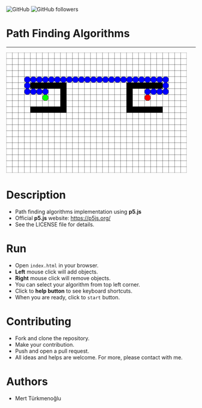 ![GitHub](https://img.shields.io/github/license/mertturkmenoglu/a-star-algorithm) ![GitHub followers](https://img.shields.io/github/followers/mertturkmenoglu.svg?style=social)
# Path Finding Algorithms
***
<img src="assets/example.png" alt="Example" width="480" height="320" />

# Description
* Path finding algorithms implementation using **p5.js**
* Official **p5.js** website: https://p5js.org/
* See the LICENSE file for details.
# Run
* Open `index.html` in your browser.
* **Left** mouse click will add objects.
* **Right** mouse click will remove objects.
* You can select your algorithm from top left corner.
* Click to **help button** to see keyboard shortcuts.
* When you are ready, click to `start` button.
# Contributing
* Fork and clone the repository.
* Make your contribution.
* Push and open a pull request.
* All ideas and helps are welcome. For more, please contact with me.
# Authors
* Mert Türkmenoğlu

